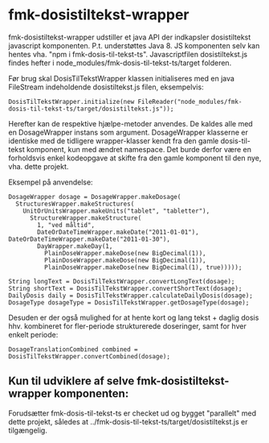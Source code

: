 # fmk-dosistiltekst-wrapper
fmk-dosistiltekst-wrapper udstiller et java API der indkapsler dosistiltekst javascript komponenten. P.t. understøttes Java 8.
JS komponenten selv kan hentes vha. "npm i fmk-dosis-til-tekst-ts". Javascriptfilen dosistiltekst.js findes hefter i node_modules/fmk-dosis-til-tekst-ts/target folderen.

Før brug skal DosisTilTekstWrapper klassen initialiseres med en java FileStream indeholdende dosistiltekst.js filen, eksempelvis:
```
DosisTilTekstWrapper.initialize(new FileReader("node_modules/fmk-dosis-til-tekst-ts/target/dosistiltekst.js"));
```

Herefter kan de respektive hjælpe-metoder anvendes. De kaldes alle med en DosageWrapper instans som argument. DosageWrapper klasserne er identiske med de tidligere wrapper-klasser kendt fra den gamle dosis-til-tekst komponent, kun med ændret namespace. Det burde derfor være en forholdsvis enkel kodeopgave at skifte fra den gamle komponent til den nye, vha. dette projekt.

Eksempel på anvendelse:

```
DosageWrapper dosage = DosageWrapper.makeDosage(
  StructuresWrapper.makeStructures(
    UnitOrUnitsWrapper.makeUnits("tablet", "tabletter"), 
      StructureWrapper.makeStructure(
        1, "ved måltid", 
        DateOrDateTimeWrapper.makeDate("2011-01-01"), DateOrDateTimeWrapper.makeDate("2011-01-30"), 
        DayWrapper.makeDay(1, 
          PlainDoseWrapper.makeDose(new BigDecimal(1)), 
          PlainDoseWrapper.makeDose(new BigDecimal(1)), 
          PlainDoseWrapper.makeDose(new BigDecimal(1), true)))));
  
String longText = DosisTilTekstWrapper.convertLongText(dosage);
String shortText = DosisTilTekstWrapper.convertShortText(dosage);
DailyDosis daily = DosisTilTekstWrapper.calculateDailyDosis(dosage);
DosageType dosageType = DosisTilTekstWrapper.getDosageType(dosage);
```
Desuden er der også mulighed for at hente kort og lang tekst + daglig dosis hhv. kombineret for fler-periode strukturerede doseringer, samt for hver enkelt periode:
```
DosageTranslationCombined combined = DosisTilTekstWrapper.convertCombined(dosage);
```

## Kun til udviklere af selve fmk-dosistiltekst-wrapper komponenten:
Forudsætter fmk-dosis-til-tekst-ts er checket ud og bygget "parallelt" med dette projekt, således at ../fmk-dosis-til-tekst-ts/target/dosistiltekst.js er tilgængelig.